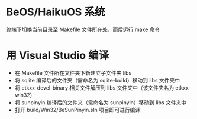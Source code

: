 # BeOS/HaikuOS 系统

终端下切换当前目录至 Makefile 文件所在处，而后运行 make 命令


# 用 Visual Studio 编译

+ 在 Makefile 文件所在文件夹下新建立子文件夹 libs
+ 将 sqlite 编译后的文件夹（需命名为 sqlite-build）移动到 libs 文件夹中
+ 将 etkxx-devel-binary 相关文件解压到 libs 文件夹中（该文件夹名为 etkxx-win32）
+ 将 sunpinyin 编译后的文件夹（需命名为 sunpinyin）移动到 libs 文件夹中
+ 打开 build/Win32/BeSunPinyin.sln 项目即可进行编译


